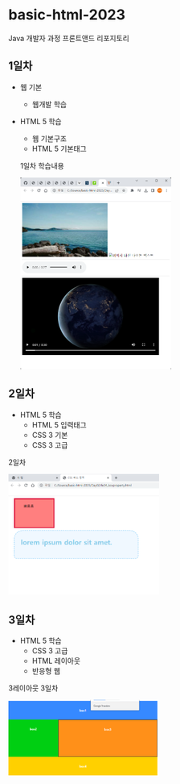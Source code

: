 # basic-html-2023
Java 개발자 과정 프론트앤드 리포지토리

## 1일차
- 웹 기본 
    - 웹개발 학습
- HTML 5 학습  
    - 웹 기본구조
    - HTML 5 기본태그
    
    1일차 학습내용
    <!--![멀티미디어](https://raw.githubusercontent.com/kim333333d/basic-html-2023/main/image/day01.png) 이건 사이즈 조절불가-->
    <img src="https://raw.githubusercontent.com/kim333333d/basic-html-2023/main/image/day01.png" width="300">

## 2일차
- HTML 5 학습
    - HTML 5 입력태그
    - CSS 3 기본
    - CSS 3 고급

2일차

 <img src="https://raw.githubusercontent.com/kim333333d/basic-html-2023/main/image/day02.png" width="300">

## 3일차
- HTML 5 학습
    - CSS 3 고급
    - HTML 레이아웃
    - 반응형 웹

3레이아웃 3일차

 <img src="https://raw.githubusercontent.com/kim333333d/basic-html-2023/main/image/day03.png" width="300">
